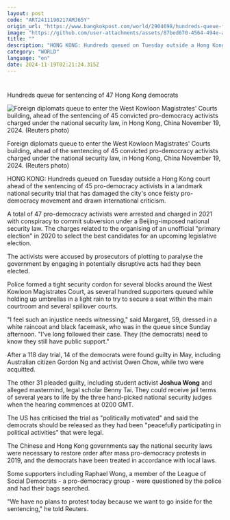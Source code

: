 ```yaml
---
layout: post
code: "ART2411190217AMJ65Y"
origin_url: "https://www.bangkokpost.com/world/2904698/hundreds-queue-for-sentencing-of-47-hong-kong-democrats"
image: "https://github.com/user-attachments/assets/87bed670-4564-494e-aa1f-5efeb92c8d5f"
title: ""
description: "HONG KONG: Hundreds queued on Tuesday outside a Hong Kong court ahead of the sentencing of 45 pro-democracy activists in a landmark national security trial that has damaged the city"
category: "WORLD"
language: "en"
date: 2024-11-19T02:21:24.315Z
---
```


# 

Hundreds queue for sentencing of 47 Hong Kong democrats

![Foreign diplomats queue to enter the West Kowloon Magistrates' Courts building, ahead of the sentencing of 45 convicted pro-democracy activists charged under the national security law, in Hong Kong, China November 19, 2024. (Reuters photo)](https://github.com/user-attachments/assets/737f0ad1-8ebe-44dc-9b9e-80bdcaa6d027)

Foreign diplomats queue to enter the West Kowloon Magistrates' Courts building, ahead of the sentencing of 45 convicted pro-democracy activists charged under the national security law, in Hong Kong, China November 19, 2024. (Reuters photo)

HONG KONG: Hundreds queued on Tuesday outside a Hong Kong court ahead of the sentencing of 45 pro-democracy activists in a landmark national security trial that has damaged the city's once feisty pro-democracy movement and drawn international criticism.

A total of 47 pro-democracy activists were arrested and charged in 2021 with conspiracy to commit subversion under a Beijing-imposed national security law. The charges related to the organising of an unofficial "primary election" in 2020 to select the best candidates for an upcoming legislative election.

The activists were accused by prosecutors of plotting to paralyse the government by engaging in potentially disruptive acts had they been elected.

Police formed a tight security cordon for several blocks around the West Kowloon Magistrates Court, as several hundred supporters queued while holding up umbrellas in a light rain to try to secure a seat within the main courtroom and several spillover courts.

"I feel such an injustice needs witnessing," said Margaret, 59, dressed in a white raincoat and black facemask, who was in the queue since Sunday afternoon. "I've long followed their case. They (the democrats) need to know they still have public support."

After a 118 day trial, 14 of the democrats were found guilty in May, including Australian citizen Gordon Ng and activist Owen Chow, while two were acquitted.

The other 31 pleaded guilty, including student activist **Joshua Wong** and alleged mastermind, legal scholar Benny Tai. They could receive jail terms of several years to life by the three hand-picked national security judges when the hearing commences at 0200 GMT.

The US has criticised the trial as "politically motivated" and said the democrats should be released as they had been "peacefully participating in political activities" that were legal.

The Chinese and Hong Kong governments say the national security laws were necessary to restore order after mass pro-democracy protests in 2019, and the democrats have been treated in accordance with local laws.

Some supporters including Raphael Wong, a member of the League of Social Democrats - a pro-democracy group - were questioned by the police and had their bags searched.

"We have no plans to protest today because we want to go inside for the sentencing," he told Reuters.
